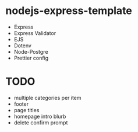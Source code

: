 # nodejs-express-template

-   Express
-   Express Validator
-   EJS
-   Dotenv
-   Node-Postgre
-   Prettier config

# TODO
- multiple categories per item
- footer
- page titles
- homepage intro blurb
- delete confirm prompt